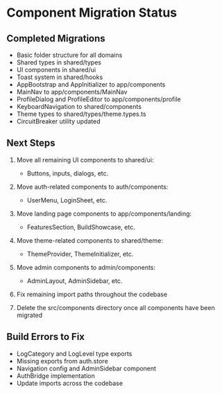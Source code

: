 
# Component Migration Status

## Completed Migrations
- Basic folder structure for all domains
- Shared types in shared/types
- UI components in shared/ui
- Toast system in shared/hooks
- AppBootstrap and AppInitializer to app/components
- MainNav to app/components/MainNav
- ProfileDialog and ProfileEditor to app/components/profile
- KeyboardNavigation to shared/components
- Theme types to shared/types/theme.types.ts
- CircuitBreaker utility updated

## Next Steps
1. Move all remaining UI components to shared/ui:
   - Buttons, inputs, dialogs, etc.
   
2. Move auth-related components to auth/components:
   - UserMenu, LoginSheet, etc.
   
3. Move landing page components to app/components/landing:
   - FeaturesSection, BuildShowcase, etc.
   
4. Move theme-related components to shared/theme:
   - ThemeProvider, ThemeInitializer, etc.
   
5. Move admin components to admin/components:
   - AdminLayout, AdminSidebar, etc.
   
6. Fix remaining import paths throughout the codebase
   
7. Delete the src/components directory once all components have been migrated

## Build Errors to Fix
- LogCategory and LogLevel type exports
- Missing exports from auth.store
- Navigation config and AdminSidebar component
- AuthBridge implementation
- Update imports across the codebase
